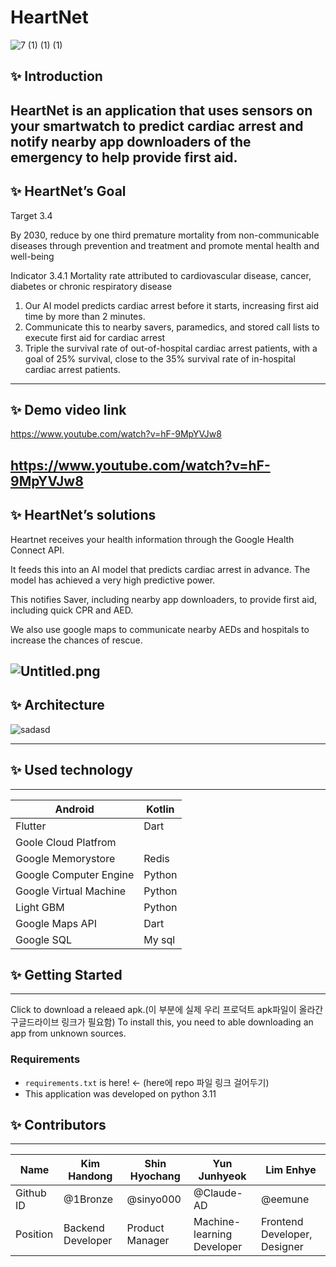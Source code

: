 # HeartNet
![7 (1) (1) (1)](https://github.com/Mara-Rose-ChickenBreast-Tanghuru/docs/assets/160500012/53d6370d-4564-487a-b10b-1024d02e1def)


## ✨ Introduction
HeartNet is an application that uses sensors on your smartwatch to predict cardiac arrest and notify nearby app downloaders of the emergency to help provide first aid.
---

## ✨ HeartNet’s Goal
Target 3.4

By 2030, reduce by one third premature mortality from non-communicable diseases through prevention and treatment and promote mental health and well-being

Indicator 3.4.1
Mortality rate attributed to cardiovascular disease, cancer, diabetes
or chronic respiratory disease

1. Our AI model predicts cardiac arrest before it starts, increasing first aid time by more than 2 minutes.
2. Communicate this to nearby savers, paramedics, and stored call lists to execute first aid for cardiac arrest
3. Triple the survival rate of out-of-hospital cardiac arrest patients, with a goal of 25% survival, close to the 35% survival rate of in-hospital cardiac arrest patients.
---

## ✨ Demo video link
https://www.youtube.com/watch?v=hF-9MpYVJw8

https://www.youtube.com/watch?v=hF-9MpYVJw8
---

## ✨ HeartNet’s solutions
Heartnet receives your health information through the Google Health Connect API.

It feeds this into an AI model that predicts cardiac arrest in advance. The model has achieved a very high predictive power.

This notifies Saver, including nearby app downloaders, to provide first aid, including quick CPR and AED.

We also use google maps to communicate nearby AEDs and hospitals to increase the chances of rescue.

![Untitled.png](https://prod-files-secure.s3.us-west-2.amazonaws.com/8556cc5b-4f2f-4904-8257-ae48a5ca7916/c523f311-3786-42fe-8b44-99841e3f009f/Untitled.png)
---

## ✨ Architecture
![sadasd](https://github.com/Mara-Rose-ChickenBreast-Tanghuru/docs/assets/160500012/f82d6306-4c43-40f5-be06-091d724af458)

---

## ✨ Used technology

---

| Android | Kotlin |
| --- | --- |
| Flutter | Dart |
| Goole Cloud Platfrom |  |
| Google Memorystore | Redis |
| Google Computer Engine | Python |
| Google Virtual Machine | Python |
| Light GBM | Python |
| Google Maps API | Dart |
| Google SQL | My sql |

## ✨ Getting Started

---

Click to download a releaed apk.(이 부분에 실제 우리 프로덕트 apk파일이 올라간 구글드라이브 링크가 필요함) To install this, you need to able downloading an app from unknown sources.

### Requirements

- `requirements.txt` is here! ← (here에 repo 파일 링크 걸어두기)
- This application was developed on python 3.11

## ✨ Contributors

---

| Name | Kim Handong | Shin Hyochang | Yun Junhyeok | Lim Enhye |
| --- | --- | --- | --- | --- |
| Github ID | @1Bronze | @sinyo000 | @Claude-AD | @eemune |
| Position | Backend Developer | Product Manager | Machine-learning Developer | Frontend Developer, Designer |
